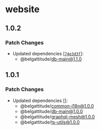 # website

## 1.0.2

### Patch Changes

- Updated dependencies [[`74e3d3f`](https://github.com/belgattitude/perso/commit/74e3d3f201d6f901aa0d53326d6e901ec6729963)]:
  - @belgattitude/db-main@1.1.0

## 1.0.1

### Patch Changes

- Updated dependencies []:
  - @belgattitude/common-i18n@1.0.0
  - @belgattitude/db-main@1.0.0
  - @belgattitude/graphql-mesh@1.0.0
  - @belgattitude/ts-utils@1.0.0
